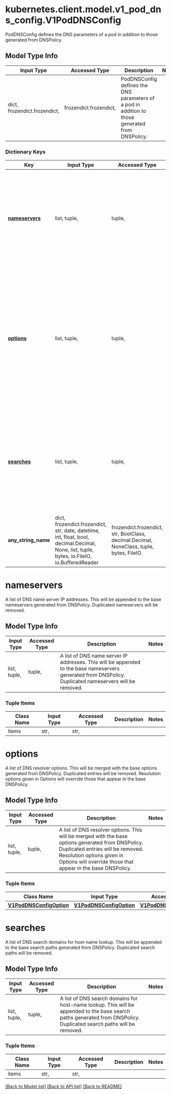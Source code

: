 # kubernetes.client.model.v1_pod_dns_config.V1PodDNSConfig

PodDNSConfig defines the DNS parameters of a pod in addition to those generated from DNSPolicy.

## Model Type Info
Input Type | Accessed Type | Description | Notes
------------ | ------------- | ------------- | -------------
dict, frozendict.frozendict,  | frozendict.frozendict,  | PodDNSConfig defines the DNS parameters of a pod in addition to those generated from DNSPolicy. | 

### Dictionary Keys
Key | Input Type | Accessed Type | Description | Notes
------------ | ------------- | ------------- | ------------- | -------------
**[nameservers](#nameservers)** | list, tuple,  | tuple,  | A list of DNS name server IP addresses. This will be appended to the base nameservers generated from DNSPolicy. Duplicated nameservers will be removed. | [optional] 
**[options](#options)** | list, tuple,  | tuple,  | A list of DNS resolver options. This will be merged with the base options generated from DNSPolicy. Duplicated entries will be removed. Resolution options given in Options will override those that appear in the base DNSPolicy. | [optional] 
**[searches](#searches)** | list, tuple,  | tuple,  | A list of DNS search domains for host-name lookup. This will be appended to the base search paths generated from DNSPolicy. Duplicated search paths will be removed. | [optional] 
**any_string_name** | dict, frozendict.frozendict, str, date, datetime, int, float, bool, decimal.Decimal, None, list, tuple, bytes, io.FileIO, io.BufferedReader | frozendict.frozendict, str, BoolClass, decimal.Decimal, NoneClass, tuple, bytes, FileIO | any string name can be used but the value must be the correct type | [optional]

# nameservers

A list of DNS name server IP addresses. This will be appended to the base nameservers generated from DNSPolicy. Duplicated nameservers will be removed.

## Model Type Info
Input Type | Accessed Type | Description | Notes
------------ | ------------- | ------------- | -------------
list, tuple,  | tuple,  | A list of DNS name server IP addresses. This will be appended to the base nameservers generated from DNSPolicy. Duplicated nameservers will be removed. | 

### Tuple Items
Class Name | Input Type | Accessed Type | Description | Notes
------------- | ------------- | ------------- | ------------- | -------------
items | str,  | str,  |  | 

# options

A list of DNS resolver options. This will be merged with the base options generated from DNSPolicy. Duplicated entries will be removed. Resolution options given in Options will override those that appear in the base DNSPolicy.

## Model Type Info
Input Type | Accessed Type | Description | Notes
------------ | ------------- | ------------- | -------------
list, tuple,  | tuple,  | A list of DNS resolver options. This will be merged with the base options generated from DNSPolicy. Duplicated entries will be removed. Resolution options given in Options will override those that appear in the base DNSPolicy. | 

### Tuple Items
Class Name | Input Type | Accessed Type | Description | Notes
------------- | ------------- | ------------- | ------------- | -------------
[**V1PodDNSConfigOption**](V1PodDNSConfigOption.md) | [**V1PodDNSConfigOption**](V1PodDNSConfigOption.md) | [**V1PodDNSConfigOption**](V1PodDNSConfigOption.md) |  | 

# searches

A list of DNS search domains for host-name lookup. This will be appended to the base search paths generated from DNSPolicy. Duplicated search paths will be removed.

## Model Type Info
Input Type | Accessed Type | Description | Notes
------------ | ------------- | ------------- | -------------
list, tuple,  | tuple,  | A list of DNS search domains for host-name lookup. This will be appended to the base search paths generated from DNSPolicy. Duplicated search paths will be removed. | 

### Tuple Items
Class Name | Input Type | Accessed Type | Description | Notes
------------- | ------------- | ------------- | ------------- | -------------
items | str,  | str,  |  | 

[[Back to Model list]](../../README.md#documentation-for-models) [[Back to API list]](../../README.md#documentation-for-api-endpoints) [[Back to README]](../../README.md)

